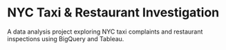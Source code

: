 # NYC Taxi & Restaurant Investigation
A data analysis project exploring NYC taxi complaints and restaurant inspections using BigQuery and Tableau.

